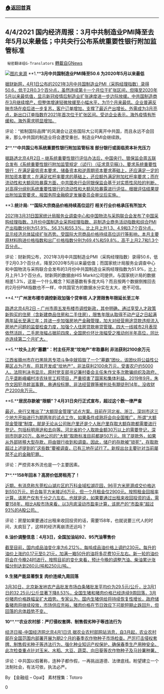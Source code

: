 ###  [:house:返回首頁](https://github.com/ourhimalayas/txt)
---

## 4/4/2021 国内经济周报：3月中共制造业PMI降至去年5月以来最低；中共央行公布系统重要性银行附加监管标准
` 秘密翻译组G-Translators` [轉載自GNews](https://gnews.org/zh-hans/1049475/)

![]()![](https://gnews.org/wp-content/uploads/2021/04/图片1-2.jpg)[图片来源](https://www.secretchina.com)
**1.****3月中共国制造业PMI降至50.6 为2020年5月以来最低**

[据财新网，4月1日公布的2021年3月中共国制造业PMI（采购经理指数）录得50.6，低于2月0.3个百分点，虽然连续第十一个月位于扩张区间，但降至2020年5月以来最低值，显示新冠疫情后制造业扩张速度进一步边际放缓。中共国制造商在3月继续增产，但整体增速轻微放缓至小幅水平，为11个月来最低。企业普遍反映市场在疫后进一步复苏，客户订单增加，支撑了最近产出增长。外需成为3月亮点，新出口订单指数在2021年首次位于扩张区间。受访企业表示，海外疫情有所缓和，海外需求明显增加。](https://finance.sina.com.cn/china/hgjj/2021-04-01/doc-ikmxzfmk0466964.shtml)

评论：“抵制国际品牌”的风潮会让这些国际大公司离开中共国，而且永远不会回来，那么中共国的制造业将会遭受重创，制造业PMI会继续跌。

**2****.****中共国公布系统重要性银行附加监管标准 部分银行或面临资本补充压力**

[据路透北京4月2日 – 继系统重要性银行评估办法后，中国央行、银保监会周五联合发布《系统重要性银行附加监管规定（试行）（征求意见稿）》，要求系统重要性银行：在满足最低资本要求、储备资本和逆周期资本要求基础上，还应满足一定的附加资本要求；在满足杠杆率要求的基础上，还应额外满足附加杠杆率要求；而在流动性和大额风险暴露方面，中共国央行会同银保监会基于对实质性风险的判断，对高得分组别系统重要性银行的流动性和大额风险暴露进行评估，根据评估结果提出附加监管要求，报国务院金融稳定发展委员会审议后实施。](https://cn.reuters.com/article/china-cen-cbirc-bank-capital-0403-idCNKBS2BQ00J)

**3.****统计局:**** ****国际大宗商品价格持续高位运行 相关行业价格承压有所加大**

[2021年3月31日国家统计局服务业调查中心和中国物流与采购联合会发布了中国采购经理指数。3月份中国制造业采购经理指数、非制造业商务活动指数和综合PMI产出指数分别为51.9%、56.3%和55.3%，比上月上升1.3、4.9和3.7个百分点，显示经济总体延续扩张态势。受国际大宗商品价格持续高位运行等影响，本月主要原材料购进价格指数和出厂价格指数分别为69.4%和59.8%，高于上月2.7和1.3个百分点。](https://finance.sina.com.cn/china/hgjj/2021-03-31/doc-ikmyaawa2457170.shtml)

评论：财新网公布，2021年3月中共国制造业PMI（采购经理指数）录得50.6，低于2月0.3个百分点，降至2020年5月以来最低值；而国家统计局服务业调查中心和中国物流与采购联合会发布的3月份中共国制造业采购经理指数为51.9%，比上月上升1.3个百分点。财新网的数据由HIS Markit公司提供，与国家统计局的数据相差1.3%，这是一个什么概念？知道基数有多庞大吗？而且按两个数据倒推回去的2月份PMI指数也不一样，中共国官方的数据水分实在太大，绝不可信。

**4.****广州发布楼市调控新政加强个贷审核 人才房限售年限延长至三年**

[路透北京4月2日 – 广州市周五发布楼市调控新政，其中明确，通过享受人才政策新购买的住房（含新建商品住房和二手住房），限售年限从取得不动产证之日起满两年延长至满三年；并进一步加强房地产金融管理，加大对经营用途贷款违规流入房地产问题的监督检查力度，加强个人住房贷款审贷管理。四大一线城市2月表现依然活跃，二手房涨幅占据前四席，全国房价环比涨幅受之推动创半年高位，同比亦连续第二个月扩大。](https://cn.reuters.com/article/china-guangzhou-house-regs-0402-idCNKBS2BP0VR)

**5.****坟头上的“墓霸”：村主任开发“坟地产”牟取暴利 非法获利2100余万元**

[江西省赣州市在扫黑除恶专项斗争中就捣毁了一个“墓霸”团伙，该团伙将公益性公墓区占为己有，将其开发成“坟地产”，非法获利2100余万元，受害农户约5000人。法院判决书显示，原村党支部书记兼村委会主任朱作文多次欺骗组织及政府，几乎垄断峨嵋村涉农扶贫工程项目，严重损害了国家和集体利益。2019年9月，朱作文因犯寻衅滋事罪、串通投标罪、非法经营罪等被判处有期徒刑14年，没收财产2200余万元。](https://www.sohu.com/a/458561177_119038?scm=1004.759017228124487680.0.0.0&amp;spm=smpc.ch15.top-news-3.3.1617486454543KUJXX9g)

**6.****居民存款被“限额”？4月31日央行正式宣布，超过这个数一律严查**

[最近，央行又推出了“大额现金管理”试点方案。目前在河北省、浙江、深圳市这三个地方开始进行为期两年的试点工作，如果条件成熟将会向全国推广。所谓“大额现金管理“制度，就是无论从公司账户里还是个人账户里存取大额存款都需要进行登记，包括标明用途和去向等。河北省的个人取款金额30万以上的需要登记，深圳市则是20万，各地公司的”大额“取款标准目前都是50万元。除了提款外，如果从外部转移大型存款，将由银行收到和调查。因此，储户的存款被”锁死“，存取款超过上述提到的”这些数“要被调查，已有三地在试行了。新规出台主要针对当前屡禁不止的金融犯罪。](https://www.sohu.com/a/458794611_120016071?scm=1002.590044.0.10646-1931&amp;spm=smpc.ch15.content1-n-2.5.1617486454543KUJXX9g)

评论：严控资本外流也是一个主要因素。

**7****.****158年回本？高房价低房租亮了！**

[近期，有消息称东莞松山湖片区的万科金域松湖花园，96平方米房源成交价格达到550万元，折合每平方米接近6万元，但一个月租金仅2900元。按照租金回报率计算，该房产仅有千分之六左右。也就是说，如果要通过出租来收回投资的话，需要158年，相比A股市场来看，以3月底滚动市盈率计算，该房产的“市盈率”超过93%的A股公司。](https://money.163.com/21/0403/13/G6LNKANV00258152.html)

评论：房屋如果要通过出租来收回投资的话，需要158年，也就说要三代人的时间，太疯狂了，这样的经济离崩溃还远吗？

**8.油价调整信息：4月3日，全国加油站92、95汽油零售价**

[截至目前，国内成品油变化率为6.212%，每吨成品油价格上调约230元。每升的油价上涨约0.17元至0.21元，加满一箱50升的油将多花费10元左右。新一轮的油价将会在今晚24时进行，按照目前的变化来看，预计今晚的调整汽油、柴油累计涨幅分别达到260元/吨和250元/吨。](https://www.sohu.com/a/458753946_120037476?scm=1002.590044.0.10646-1931&amp;spm=smpc.ch15.content1-n-2.6.1617511315888Wdol8bs)

**9.生猪产能显著恢复 肉价连续九周回落**

[3月30日，北京新发地农产品批发市场白条猪批发平均价为29.5元/公斤，比3月1日的32.25元/公斤显著下降8.53%，全国生猪和猪肉价格已经连续9周回落，3月份猪肉价格跌幅呈扩大趋势。专家认为，国内生猪供给将持续恢复性增长，政府储备猪肉将继续投放，市场供应充裕，猪肉价格在节日效应下可能短期止跌回升，但回落的总体趋势不变。](http://www.ce.cn/cysc/sp/info/202104/03/t20210403_36439823.shtml)

**10****.****农业农村部：严打侵权套牌、制售假劣种子等违法行为**

[经济日报-中国经济网北京4月1日讯 据农业农村部网站消息，自3月起，农业农村部在全国范围内部署开展为期2个月的春季农作物种子市场检查。严厉打击侵权套牌、制售假劣种子等违法行为，强化种业知识产权保护，确保春季生产用种安全。此次检查重点针对玉米、水稻、大豆、蔬菜、向日葵等农作物种子及马铃薯种薯。](http://www.ce.cn/cysc/sp/info/202104/01/t20210401_36432536.shtml)

评论：中共国以假著称，连种子都作假，一再挑战道德、法律底线。盼望建立一个法制社会，有法可依，执法必严。

By 【金融组 – Opal】
素材搜集：Totoro

0
